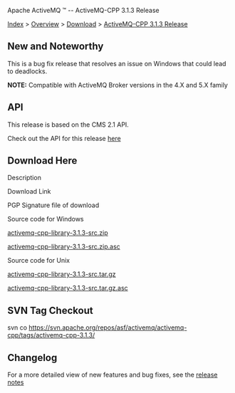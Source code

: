 Apache ActiveMQ ™ -- ActiveMQ-CPP 3.1.3 Release 

[Index](index.html) > [Overview](overview.html) > [Download](download.html) > [ActiveMQ-CPP 3.1.3 Release](activemq-cpp-313-release.html)

New and Noteworthy
------------------

This is a bug fix release that resolves an issue on Windows that could lead to deadlocks.

  

**NOTE:** Compatible with ActiveMQ Broker versions in the 4.X and 5.X family

API
---

This release is based on the CMS 2.1 API.

Check out the API for this release [here](http://activemq.apache.org/cms/api_docs/activemqcpp-3.0)

Download Here
-------------

Description

Download Link

PGP Signature file of download

Source code for Windows

[activemq-cpp-library-3.1.3-src.zip](http://www.apache.org/dyn/closer.cgi/activemq/activemq-cpp/source/activemq-cpp-library-3.1.3-src.zip)

[activemq-cpp-library-3.1.3-src.zip.asc](http://www.apache.org/dist/activemq/activemq-cpp/source/activemq-cpp-library-3.1.3-src.zip.asc)

Source code for Unix

[activemq-cpp-library-3.1.3-src.tar.gz](http://www.apache.org/dyn/closer.cgi/activemq/activemq-cpp/source/activemq-cpp-library-3.1.3-src.tar.gz)

[activemq-cpp-library-3.1.3-src.tar.gz.asc](http://www.apache.org/dist/activemq/activemq-cpp/source/activemq-cpp-library-3.1.3-src.tar.gz.asc)

SVN Tag Checkout
----------------

svn co https://svn.apache.org/repos/asf/activemq/activemq-cpp/tags/activemq-cpp-3.1.3/

Changelog
---------

For a more detailed view of new features and bug fixes, see the [release notes](http://issues.apache.org/activemq/secure/ReleaseNote.jspa?projectId=11000&styleName=Html&version=12291)

